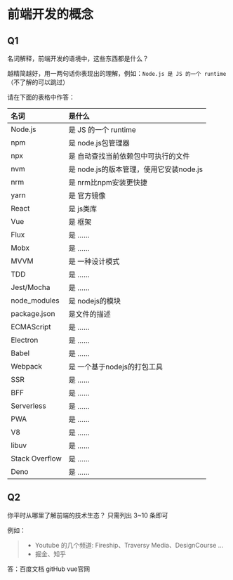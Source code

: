 # 前端开发的概念

## Q1

名词解释，前端开发的语境中，这些东西都是什么？

越精简越好，用一两句话你表现出的理解，例如：`Node.js 是 JS 的一个 runtime`  
（不了解的可以跳过）

请在下面的表格中作答：

| 名词           | 是什么               |
| :------------- | :------------------- |
| Node.js        | 是 JS 的一个 runtime |
| npm            | 是 node.js包管理器              |
| npx            | 是 自动查找当前依赖包中可执行的文件               |
| nvm            | 是 node.js的版本管理，使用它安装node.js               |
| nrm            | 是 nrm比npm安装更快捷             |
| yarn           | 是 官方镜像         |
| React          | 是 js类库               |
| Vue            | 是 框架               |
| Flux           | 是 ……                |
| Mobx           | 是 ……                |
| MVVM           | 是 一种设计模式            |
| TDD            | 是 ……                |
| Jest/Mocha     | 是 ……                |
| node_modules   | 是 nodejs的模块              |
| package.json   | 是文件的描述             |
| ECMAScript     | 是 ……                |
| Electron       | 是 ……                |
| Babel          | 是 ……                |
| Webpack        | 是 一个基于nodejs的打包工具              |
| SSR            | 是 ……                |
| BFF            | 是 ……                |
| Serverless     | 是 ……                |
| PWA            | 是 ……                |
| V8             | 是 ……                |
| libuv          | 是 ……                |
| Stack Overflow | 是 ……                |
| Deno           | 是 ……                |

## Q2

你平时从哪里了解前端的技术生态？
只需列出 3~10 条即可

例如：

> - Youtube 的几个频道: Fireship、Traversy Media、DesignCourse …
> - 掘金、知乎

答：百度文档
    gitHub
    vue官网
